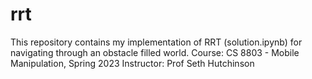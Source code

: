 # rrt
This repository contains my implementation of RRT (solution.ipynb) for navigating through an obstacle filled world.
Course: CS 8803 - Mobile Manipulation, Spring 2023
Instructor: Prof Seth Hutchinson
